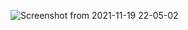 ![Screenshot from 2021-11-19 22-05-02](https://user-images.githubusercontent.com/92637957/142663165-74e6fac8-1fcc-4bea-896e-13c1b0d88b38.png)

